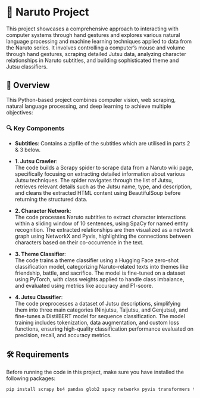 # 🍥 Naruto Project

This project showcases a comprehensive approach to interacting with computer systems through hand gestures and explores various natural language processing and machine learning techniques applied to data from the Naruto series. It involves controlling a computer’s mouse and volume through hand gestures, scraping detailed Jutsu data, analyzing character relationships in Naruto subtitles, and building sophisticated theme and Jutsu classifiers.

## 📄 Overview

This Python-based project combines computer vision, web scraping, natural language processing, and deep learning to achieve multiple objectives:

### 🔍 Key Components

- **Subtitles**:  Contains a zipfile of the subtitles which are utilised in parts 2 & 3 below. 

- **1. Jutsu Crawler**:  
  The code builds a Scrapy spider to scrape data from a Naruto wiki page, specifically focusing on extracting detailed information about various Jutsu techniques. The spider navigates through the list of Jutsu, retrieves relevant details such as the Jutsu name, type, and description, and cleans the extracted HTML content using BeautifulSoup before returning the structured data.

- **2. Character Network**:  
  The code processes Naruto subtitles to extract character interactions within a sliding window of 10 sentences, using SpaCy for named entity recognition. The extracted relationships are then visualized as a network graph using NetworkX and Pyvis, highlighting the connections between characters based on their co-occurrence in the text.

- **3. Theme Classifier**:  
  The code trains a theme classifier using a Hugging Face zero-shot classification model, categorizing Naruto-related texts into themes like friendship, battle, and sacrifice. The model is fine-tuned on a dataset using PyTorch, with class weights applied to handle class imbalance, and evaluated using metrics like accuracy and F1-score.

- **4. Jutsu Classifier**:  
  The code preprocesses a dataset of Jutsu descriptions, simplifying them into three main categories (Ninjutsu, Taijutsu, and Genjutsu), and fine-tunes a DistilBERT model for sequence classification. The model training includes tokenization, data augmentation, and custom loss functions, ensuring high-quality classification performance evaluated on precision, recall, and accuracy metrics.

## 🛠️ Requirements

Before running the code in this project, make sure you have installed the following packages:

```bash
pip install scrapy bs4 pandas glob2 spacy networkx pyvis transformers tqdm torch json nltk datasets sklearn evaluate numpy
